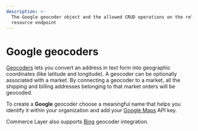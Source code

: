 ```yaml
---
description: >-
  The Google geocoder object and the allowed CRUD operations on the related
  resource endpoint
---
```


# Google geocoders

[Geocoders](../geocoders/) lets you convert an address in text form into geographic coordinates (like latitude and longitude). A geocoder can be optionally associated with a market. By connecting a geocoder to a market, all the shipping and billing addresses belonging to that market orders will be geocoded.

To create a **Google** geocoder choose a meaningful name that helps you identify it within your organization and add your [Google Maps](https://developers.google.com/maps/documentation/geocoding/overview) API key.

Commerce Layer also supports [Bing](../bing\_geocoders/) geocoder integration.
